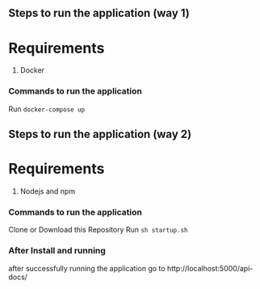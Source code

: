 ## Steps to run the application (way 1)

# Requirements 
1. Docker
  
### Commands to run the application
Run   `docker-compose up`



## Steps to run the application (way 2)

# Requirements 

 1. Nodejs and npm

### Commands to run the application
Clone or Download this Repository
Run  `sh startup.sh`



### After Install and running

after successfully running the application go to http://localhost:5000/api-docs/




